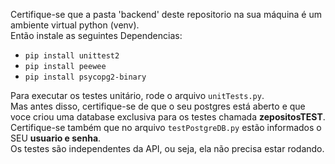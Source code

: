 Certifique-se que a pasta 'backend' deste repositorio na sua máquina é um ambiente virtual python (venv).<br>
Então instale as seguintes Dependencias:<br>
- `pip install unittest2`
- `pip install peewee`
- `pip install psycopg2-binary`

Para executar os testes unitário, rode o arquivo `unitTests.py`.<br>
Mas antes disso, certifique-se de que o seu postgres está aberto e que voce criou uma database exclusiva para os testes chamada **zepositosTEST**.<br>
Certifique-se também que no arquivo `testPostgreDB.py` estão informados o SEU **usuario e senha**. <br>
Os testes são independentes da API, ou seja, ela não precisa estar rodando.
